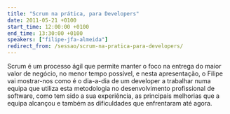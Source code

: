 ```yaml
---
title: "Scrum na prática, para Developers"
date: 2011-05-21 +0100
start_time: 12:00:00 +0100
end_time: 13:30:00 +0100
speakers: ["filipe-jfa-almeida"]
redirect_from: /sessao/scrum-na-pratica-para-developers/
---
```

Scrum é um processo ágil que permite manter o foco na entrega do maior valor de negócio, no menor tempo possível, e nesta apresentação, o Filipe vai mostrar-nos como é o dia-a-dia de um developer a trabalhar numa equipa que utiliza esta metodologia no desenvolvimento profissional de software, como tem sido a sua experiência, as principais melhorias que a equipa alcançou e também as dificuldades que enfrentaram até agora.

